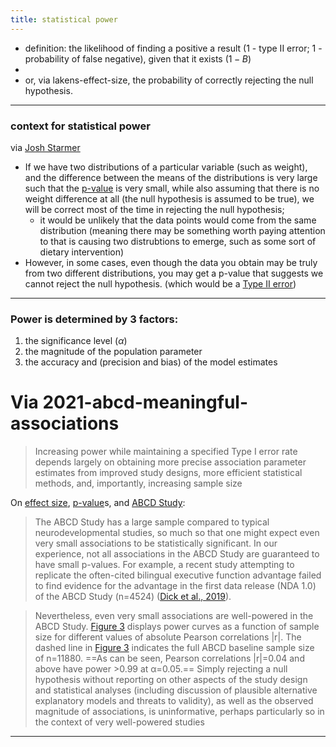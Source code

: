 ```yaml
---
title: statistical power
---
```


* definition: the likelihood of finding a positive a result (1 - type II error; 1 - probability of false negative), given that it exists ($1-B$)
* 
* or, via lakens-effect-size, the probability of correctly rejecting the null hypothesis.

---

### context for statistical power
via [Josh Starmer](https://www.youtube.com/watch?v=Rsc5znwR5FA&list=PLblh5JKOoLUK0FLuzwntyYI10UQFUhsY9&index=13)

- If we have two distributions of a particular variable (such as weight), and the difference between the means of the distributions is very large such that the [p-value](notes/statistics/p-value.md) is very small, while also assuming that there is no weight difference at all (the null hypothesis is assumed to be true), we will be correct most of the time in rejecting the null hypothesis; 
	- it would be unlikely that the data points would come from the same distribution (meaning there may be something worth paying attention to that is causing two distrubtions to emerge, such as some sort of dietary intervention)
- However, in some cases, even though the data you obtain may be truly from two different distributions, you may get a p-value that suggests we cannot reject the null hypothesis. (which would be a [Type II error](notes/statistics/Type-II-error.md))

---

### Power is determined by 3 factors:

1) the significance level ($\alpha$)
2) the magnitude of the population parameter
3) the accuracy and (precision and bias) of the model estimates

# Via 2021-abcd-meaningful-associations

>  Increasing power while maintaining a specified Type I error rate depends largely on obtaining more precise association parameter estimates from improved study designs, more efficient statistical methods, and, importantly, increasing sample size

On [effect size](notes/statistics/effect-size.md), [p-value](notes/statistics/p-value.md)s, and [ABCD Study](notes/ABCD/ABCD-Study.md):

> The ABCD Study has a large sample compared to typical neurodevelopmental studies, so much so that one might expect even very small associations to be statistically significant. In our experience, not all associations in the ABCD Study are guaranteed to have small p-values. For example, a recent study attempting to replicate the often-cited bilingual executive function advantage failed to find evidence for the advantage in the first data release (NDA 1.0) of the ABCD Study (n\=4524) ([Dick et al., 2019](https://www.sciencedirect.com/science/article/pii/S1053811921005395?via%3Dihub#bib0024)).

> Nevertheless, even very small associations are well-powered in the ABCD Study. [Figure 3](https://www.sciencedirect.com/science/article/pii/S1053811921005395?via%3Dihub#fig0003) displays power curves as a function of sample size for different values of absolute Pearson correlations |r|. The dashed line in [Figure 3](https://www.sciencedirect.com/science/article/pii/S1053811921005395?via%3Dihub#fig0003) indicates the full ABCD baseline sample size of n\=11880. ==As can be seen, Pearson correlations |r|=0.04 and above have power \>0.99 at α\=0.05.== Simply rejecting a null hypothesis without reporting on other aspects of the study design and statistical analyses (including discussion of plausible alternative explanatory models and threats to validity), as well as the observed magnitude of associations, is uninformative, perhaps particularly so in the context of very well-powered studies

---